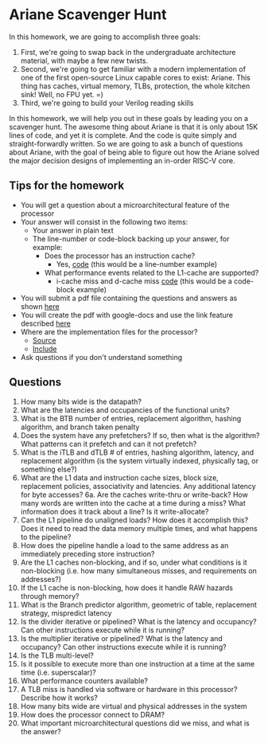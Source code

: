 # Ariane Scavenger Hunt

In this homework, we are going to accomplish three goals:

1. First, we're going to swap back in the undergraduate architecture material, with maybe a few new twists.
2. Second, we're going to get familiar with a modern implementation of one of the first open-source Linux capable cores to exist: Ariane.
   This thing has caches, virtual memory, TLBs, protection, the whole kitchen sink! Well, no FPU yet. =)
3. Third, we're going to build your Verilog reading skills

In this homework, we will help you out in these goals by leading you on a scavenger hunt. The awesome thing about Ariane
is that it is only about 15K lines of code, and yet it is complete. And the code is quite simply and straight-forwardly written.
So we are going to ask a bunch of questions about Ariane, with the goal of being able to figure out how the Ariane
solved the major decision designs of implementing an in-order RISC-V core.

## Tips for the homework

* You will get a question about a microarchitectural feature of the processor
* Your answer will consist in the following two items:
    * Your answer in plain text
    * The line-number or code-block backing up your answer, for example:
        * Does the processor has an instruction cache?
            * Yes, [code](https://github.com/pulp-platform/ariane/blob/master/src/ariane.sv#L653) (this would be a line-number example)
        * What performance events related to the L1-cache are supported?
            * i-cache miss and d-cache miss [code](https://github.com/pulp-platform/ariane/blob/master/src/perf_counters.sv#L32-L33) (this would be a code-block example)
* You will submit a pdf file containing the questions and answers as shown [here](https://bitbucket.org/taylor-bsg/cse548-18sp-hw/src/master/hw1/hw1a_john_doe.pdf)
* You will create the pdf with google-docs and use the link feature described [here](https://support.google.com/docs/answer/45893?co=GENIE.Platform%3DDesktop&hl=en)
* Where are the implementation files for the processor?
    * [Source](https://github.com/pulp-platform/ariane/tree/master/src)
    * [Include](https://github.com/pulp-platform/ariane/tree/master/include)
* Ask questions if you don't understand something


## Questions

1. How many bits wide is the datapath?
2. What are the latencies and occupancies of the functional units?
3. What is the BTB number of entries, replacement algorithm, hashing algorithm, and branch taken penalty
4. Does the system have any prefetchers? If so, then what is the algorithm? What patterns can it prefetch and can it not prefetch?
5. What is the iTLB and dTLB # of entries, hashing algorithm, latency, and replacement algorithm (is the system virtually indexed, physically tag, or something else?)
6. What are the L1 data and instruction cache sizes, block size, replacement policies, associativity and latencies. Any additional latency for byte accesses?
6a. Are the caches write-thru or write-back? How many words are written into the cache at a time during a miss? What information does it track about a line? Is it write-allocate?
7. Can the L1 pipeline do unaligned loads? How does it accomplish this? Does it need to read the data memory multiple times, and what happens to the pipeline?
8. How does the pipeline handle a load to the same address as an immediately preceding store instruction?
9. Are the L1 caches non-blocking, and if so, under what conditions is it non-blocking (i.e. how many simultaneous misses, and requirements on addresses?)
10.  If the L1 cache is non-blocking, how does it handle RAW hazards through memory?
11. What is the Branch predictor algorithm, geometric of table, replacement strategy, mispredict latency
12. Is the divider iterative or pipelined? What is the latency and occupancy? Can other instructions execute while it is running?
13. Is the multiplier iterative or pipelined? What is the latency and occupancy? Can other instructions execute while it is running?
14. Is the TLB multi-level?
15. Is it possible to execute more than one instruction at a time at the same time (i.e. superscalar)?
16. What performance counters available? 
17. A TLB miss is handled via software or hardware in this processor? Describe how it works?
18. How many bits wide are virtual and physical addresses in the system
19. How does the processor connect to DRAM?
20. What important microarchitectural questions did we miss, and what is the answer?
